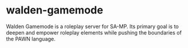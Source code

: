 # walden-gamemode
Walden Gamemode is a roleplay server for SA-MP. Its primary goal is to deepen and empower roleplay elements while pushing the boundaries of the PAWN language.
